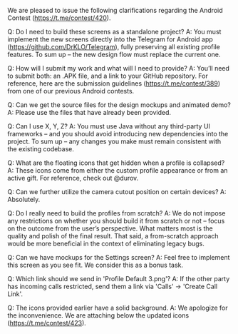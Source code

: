 We are pleased to issue the following clarifications regarding the Android Contest (https://t.me/contest/420).

Q: Do I need to build these screens as a standalone project?
A: You must implement the new screens directly into the Telegram for Android app (https://github.com/DrKLO/Telegram), fully preserving all existing profile features. To sum up – the new design flow must replace the current one.

Q: How will I submit my work and what will I need to provide?
A: You’ll need to submit both: an .APK file, and a link to your GitHub repository. For reference, here are the submission guidelines (https://t.me/contest/389) from one of our previous Android contests.

Q: Can we get the source files for the design mockups and animated demo?
A: Please use the files that have already been provided.

Q: Can I use X, Y, Z? 
A: You must use Java without any third-party UI frameworks – and you should avoid introducing new dependencies into the project. To sum up – any changes you make must remain consistent with the existing codebase.

Q: What are the floating icons that get hidden when a profile is collapsed?
A: These icons come from either the custom profile appearance or from an active gift. For reference, check out @durov.

Q: Can we further utilize the camera cutout position on certain devices?
A: Absolutely.

Q: Do I really need to build the profiles from scratch?
A: We do not impose any restrictions on whether you should build it from scratch or not – focus on the outcome from the user’s perspective. What matters most is the quality and polish of the final result. That said, a from-scratch approach would be more beneficial in the context of eliminating legacy bugs.

Q: Can we have mockups for the Settings screen?
A: Feel free to implement this screen as you see fit. We consider this as a bonus task.

Q: Which link should we send in 'Profile Default 3.png'?
A: If the other party has incoming calls restricted, send them a link via 'Calls' → 'Create Call Link'.

Q: The icons provided earlier have a solid background.
A: We apologize for the inconvenience. We are attaching below the updated icons (https://t.me/contest/423).